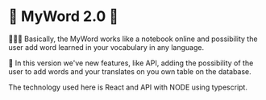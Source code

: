 # 📖 MyWord 2.0 📖
👨🏻‍💻 Basically, the MyWord works like a notebook online and possibility the user add word learned in your vocabulary in any language.

📙 In this version we've new features, like API, adding the possibility of the user to add words and your translates on you own table on the database.

The technology used here is React and API with NODE using typescript.

